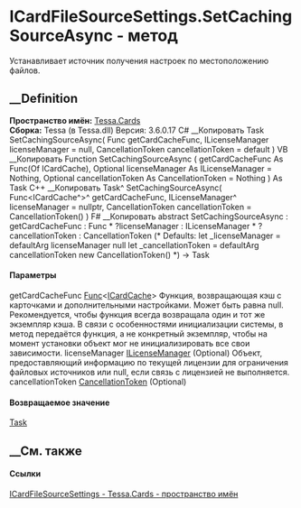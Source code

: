 # ICardFileSourceSettings.SetCachingSourceAsync - метод
Устанавливает источник получения настроек по местоположению файлов.
##  __Definition
 **Пространство имён:** [Tessa.Cards](N_Tessa_Cards.htm)  
 **Сборка:** Tessa (в Tessa.dll) Версия: 3.6.0.17
C# __Копировать
     Task SetCachingSourceAsync(
    	Func<ICardCache> getCardCacheFunc,
    	ILicenseManager licenseManager = null,
    	CancellationToken cancellationToken = default
    )
VB __Копировать
     Function SetCachingSourceAsync ( 
    	getCardCacheFunc As Func(Of ICardCache),
    	Optional licenseManager As ILicenseManager = Nothing,
    	Optional cancellationToken As CancellationToken = Nothing
    ) As Task
C++ __Копировать
    Task^ SetCachingSourceAsync(
    	Func<ICardCache^>^ getCardCacheFunc, 
    	ILicenseManager^ licenseManager = nullptr, 
    	CancellationToken cancellationToken = CancellationToken()
    )
F# __Копировать
     abstract SetCachingSourceAsync : 
            getCardCacheFunc : Func<ICardCache> * 
            ?licenseManager : ILicenseManager * 
            ?cancellationToken : CancellationToken 
    (* Defaults:
            let _licenseManager = defaultArg licenseManager null
            let _cancellationToken = defaultArg cancellationToken new CancellationToken()
    *)
    -> Task 
#### Параметры
getCardCacheFunc
[Func](https://learn.microsoft.com/dotnet/api/system.func-1)<[ICardCache](T_Tessa_Cards_Caching_ICardCache.htm)>
     Функция, возвращающая кэш с карточками и дополнительными настройками. Может быть равна null. Рекомендуется, чтобы функция всегда возвращала один и тот же экземпляр кэша. В связи с особенностями инициализации системы, в метод передаётся функция, а не конкретный экземпляр, чтобы на момент установки объект мог не инициализировать все свои зависимости. 
licenseManager
[ILicenseManager](T_Tessa_Platform_Licensing_ILicenseManager.htm) (Optional)
     Объект, предоставляющий информацию по текущей лицензии для ограничения файловых источников или null, если связь с лицензией не выполняется. 
cancellationToken
[CancellationToken](https://learn.microsoft.com/dotnet/api/system.threading.cancellationtoken)
(Optional)
#### Возвращаемое значение
[Task](https://learn.microsoft.com/dotnet/api/system.threading.tasks.task)
##  __См. также
#### Ссылки
[ICardFileSourceSettings - ](T_Tessa_Cards_ICardFileSourceSettings.htm)
[Tessa.Cards - пространство имён](N_Tessa_Cards.htm)
